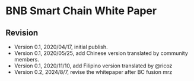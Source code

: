#  BNB Smart Chain White Paper

## Revision

* Version 0.1, 2020/04/17, initial publish.
* Version 0.1, 2020/05/25, add Chinese version translated by community members.
* Version 0.1, 2020/11/10, add Filipino version translated by @ricoz
* Version 0.2, 2024/8/7, revise the whitepaper after BC fusion
mrz
